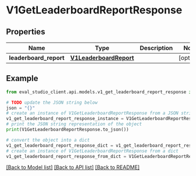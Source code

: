 # V1GetLeaderboardReportResponse


## Properties

Name | Type | Description | Notes
------------ | ------------- | ------------- | -------------
**leaderboard_report** | [**V1LeaderboardReport**](V1LeaderboardReport.md) |  | [optional] 

## Example

```python
from eval_studio_client.api.models.v1_get_leaderboard_report_response import V1GetLeaderboardReportResponse

# TODO update the JSON string below
json = "{}"
# create an instance of V1GetLeaderboardReportResponse from a JSON string
v1_get_leaderboard_report_response_instance = V1GetLeaderboardReportResponse.from_json(json)
# print the JSON string representation of the object
print(V1GetLeaderboardReportResponse.to_json())

# convert the object into a dict
v1_get_leaderboard_report_response_dict = v1_get_leaderboard_report_response_instance.to_dict()
# create an instance of V1GetLeaderboardReportResponse from a dict
v1_get_leaderboard_report_response_from_dict = V1GetLeaderboardReportResponse.from_dict(v1_get_leaderboard_report_response_dict)
```
[[Back to Model list]](../README.md#documentation-for-models) [[Back to API list]](../README.md#documentation-for-api-endpoints) [[Back to README]](../README.md)


